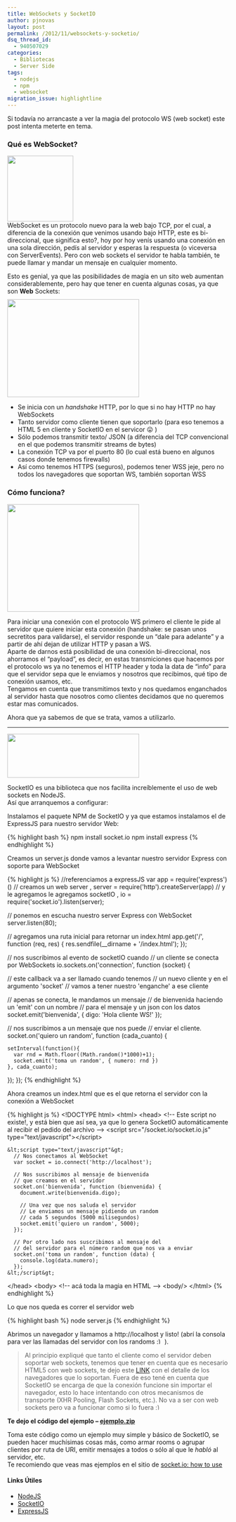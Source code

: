 ```yaml
---
title: WebSockets y SocketIO
author: pjnovas
layout: post
permalink: /2012/11/websockets-y-socketio/
dsq_thread_id:
  - 940507029
categories:
  - Bibliotecas
  - Server Side
tags:
  - nodejs
  - npm
  - websocket
migration_issue: highlightline
---
```

Si todavía no arrancaste a ver la magia del protocolo WS (web socket) este post intenta meterte en tema.

### Qué es WebSocket?

[<img src="http://fernetjs.com/wp-content/uploads/2012/11/ws_logo-150x150.png" alt="" title="ws_logo" width="150" height="150" class="alignleft size-thumbnail wp-image-3024" />][1]  
WebSocket es un protocolo nuevo para la web bajo TCP, por el cual, a diferencia de la conexión que venimos usando bajo HTTP, este es bi-direccional, que significa esto?, hoy por hoy venís usando una conexión en una sola dirección, pedís al servidor y esperas la respuesta (o viceversa con ServerEvents). Pero con web sockets el servidor te habla también, te puede llamar y mandar un mensaje en cualquier momento.

Esto es genial, ya que las posibilidades de magia en un sito web aumentan considerablemente, pero hay que tener en cuenta algunas cosas, ya que son **Web** Sockets:  
[<img src="http://fernetjs.com/wp-content/uploads/2012/11/cables21-300x223.jpg" alt="" title="cables21" width="300" height="223" class="alignleft size-medium wp-image-3042" style="margin-right: 30px; margin-top: 10px;" />][2]

  * Se inicia con un *handshake* HTTP, por lo que si no hay HTTP no hay WebSockets
  * Tanto servidor como cliente tienen que soportarlo (para eso tenemos a HTML 5 en cliente y SocketIO en el servicor 😛 )
  * Sólo podemos transmitir texto/ JSON (a diferencia del TCP convencional en el que podemos transmitir streams de bytes)
  * La conexión TCP va por el puerto 80 (lo cual está bueno en algunos casos donde tenemos firewalls)
  * Así como tenemos HTTPS (seguros), podemos tener WSS jeje, pero no todos los navegadores que soportan WS, también soportan WSS



### Cómo funciona?

[<img src="http://fernetjs.com/wp-content/uploads/2012/11/websocket-lifecycle-300x245.png" alt="" title="websocket-lifecycle" width="300" height="245" class="alignright size-medium wp-image-3022" />][3]

Para iniciar una conexión con el protocolo WS primero el cliente le pide al servidor que quiere iniciar esta conexión (handshake: se pasan unos secretitos para validarse), el servidor responde un &#8220;dale para adelante&#8221; y a partir de ahí dejan de utilizar HTTP y pasan a WS.  
Aparte de darnos está posibilidad de una conexión bi-direccional, nos ahorramos el &#8220;payload&#8221;, es decir, en estas transmiciones que hacemos por el protocolo ws ya no tenemos el HTTP header y toda la data de &#8220;info&#8221; para que el servidor sepa que le enviamos y nosotros que recibimos, qué tipo de conexión usamos, etc.  
Tengamos en cuenta que transmitimos texto y nos quedamos enganchados al servidor hasta que nosotros como clientes decidamos que no queremos estar mas comunicados.

Ahora que ya sabemos de que se trata, vamos a utilizarlo.

* * *

[<img src="http://fernetjs.com/wp-content/uploads/2012/11/socketio_logo.png" alt="" title="socketio_logo" style="width: 300px; height: 100px;" class="aligncenter size-thumbnail wp-image-3025" />][4]</p> 

SocketIO es una biblioteca que nos facilita increíblemente el uso de web sockets en NodeJS.  
Así que arranquemos a configurar:

Instalamos el paquete NPM de SocketIO y ya que estamos instalamos el de ExpressJS para nuestro servidor Web:

{% highlight bash %}
npm install socket.io
npm install express
 {% endhighlight %}

Creamos un server.js donde vamos a levantar nuestro servidor Express con soporte para WebSocket

<!--highlight:[6,18,27,31,35]-->
{% highlight js %}
//referenciamos a expressJS
var app = require('express')()
  // creamos un web server
  , server = require('http').createServer(app)
  // y le agregamos le agregamos socketIO
  , io = require('socket.io').listen(server);

// ponemos en escucha nuestro server Express con WebSocket
server.listen(80);

// agregamos una ruta inicial para retornar un index.html
app.get('/', function (req, res) {
  res.sendfile(__dirname + '/index.html');
});

// nos suscribimos al evento de socketIO cuando 
// un cliente se conecta por WebSockets
io.sockets.on('connection', function (socket) {

  // este callback va a ser llamado cuando tenemos
  // un nuevo cliente y en el argumento 'socket'
  // vamos a tener nuestro 'enganche' a ese cliente  

  // apenas se conecta, le mandamos un mensaje
  // de bienvenida haciendo un 'emit' con un nombre
  // para el mensaje y un json con los datos
  socket.emit('bienvenida', { digo: 'Hola cliente WS!' });

  // nos suscribimos a un mensaje que nos puede 
  // enviar el cliente.
  socket.on('quiero un random', function (cada_cuanto) {

    setInterval(function(){
      var rnd = Math.floor((Math.random()*1000)+1);
      socket.emit('toma un random', { numero: rnd })
    }, cada_cuanto);

  });
});
 {% endhighlight %}

Ahora creamos un index.html que es el que retorna el servidor con la conexión a WebSocket

<!--highlight:[6,10,14,20,25]-->
{% highlight js %}
&lt;!DOCTYPE html&gt;
&lt;html&gt;
  &lt;head&gt;
    &lt;!-- Este script no existe!, y está bien que así sea, ya que lo genera 
         SocketIO automáticamente al recibir el pedido del archivo --&gt;
    &lt;script src="/socket.io/socket.io.js" type="text/javascript"&gt;&lt;/script&gt;

    &lt;script type="text/javascript"&gt;
      // Nos conectamos al WebSocket
      var socket = io.connect('http://localhost');

      // Nos suscribimos al mensaje de bienvenida 
      // que creamos en el servidor
      socket.on('bienvenida', function (bienvenida) {
        document.write(bienvenida.digo);
        
        // Una vez que nos saluda el servidor
        // Le enviamos un mensaje pidiendo un random 
        // cada 5 segundos (5000 milisegundos)
        socket.emit('quiero un random', 5000);
      });

      // Por otro lado nos suscribimos al mensaje del
      // del servidor para el número random que nos va a enviar
      socket.on('toma un random', function (data) {
        console.log(data.numero);
      }); 
    &lt;/script&gt;
  &lt;/head&gt;
  &lt;body&gt;
    &lt;!-- acá toda la magia en HTML --&gt;
  &lt;body/&gt;
&lt;/html&gt;
 {% endhighlight %}

Lo que nos queda es correr el servidor web

{% highlight bash %}
node server.js
 {% endhighlight %}

Abrimos un navegador y llamamos a http://localhost y listo! (abrí la consola para ver las llamadas del servidor con los randoms <img src="http://fernetjs.com/wp-includes/images/smilies/simple-smile.png" alt=":)" class="wp-smiley" style="height: 1em; max-height: 1em;" /> ).

> Al principio expliqué que tanto el cliente como el servidor deben soportar web sockets, tenemos que tener en cuenta que es necesario HTML5 con web sockets, te dejo este [LINK][5] con el detalle de los navegadores que lo soportan. Fuera de eso tené en cuenta que SocketIO se encarga de que la conexión funcione sin importar el navegador, esto lo hace intentando con otros mecanismos de transporte (XHR Pooling, Flash Sockets, etc.). No va a ser con web sockets pero va a funcionar como si lo fuera <img src="http://fernetjs.com/wp-includes/images/smilies/simple-smile.png" alt=":)" class="wp-smiley" style="height: 1em; max-height: 1em;" /> 

**Te dejo el código del ejemplo &#8211; [ejemplo.zip][6]**

Toma este código como un ejemplo muy simple y básico de SocketIO, se pueden hacer muchísimas cosas más, como armar rooms o agrupar clientes por ruta de URI, emitir mensajes a todos o sólo al que le *habló* al servidor, etc.  
Te recomiendo que veas mas ejemplos en el sitio de [socket.io: how to use][7]

#### Links Útiles

  * [NodeJS][8]
  * [SocketIO][9]
  * [ExpressJS][10]

 [1]: http://fernetjs.com/wp-content/uploads/2012/11/ws_logo.png
 [2]: http://fernetjs.com/wp-content/uploads/2012/11/cables21.jpg
 [3]: http://fernetjs.com/wp-content/uploads/2012/11/websocket-lifecycle.png
 [4]: http://fernetjs.com/wp-content/uploads/2012/11/socketio_logo.png
 [5]: http://caniuse.com/#feat=websockets
 [6]: http://fernetjs.com/wp-content/uploads/2012/11/ejemplo.zip
 [7]: http://socket.io/#how-to-use
 [8]: http://nodejs.org/ "NodeJS"
 [9]: http://socket.io/ "SocketIO"
 [10]: http://expressjs.com/ "ExpressJS"
